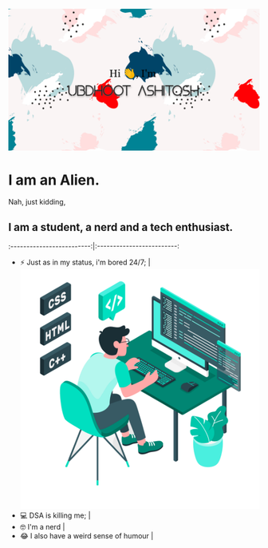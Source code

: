 ![alt image](./github.png)

# I am an Alien.
Nah, just kidding,

## I am a student, a nerd and a tech enthusiast.

:-------------------------:|:-------------------------:
- ⚡ Just as in my status, i'm bored 24/7; | ![alt image](./Freepik_illustration.png)
- 💻 DSA is killing me; | 
- 🤓 I'm a nerd |
- 😂 I also have a weird sense of humour |


